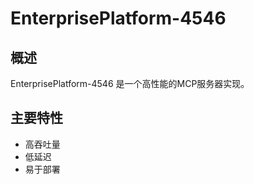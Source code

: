 # EnterprisePlatform-4546

## 概述

EnterprisePlatform-4546 是一个高性能的MCP服务器实现。

## 主要特性

- 高吞吐量
- 低延迟
- 易于部署
